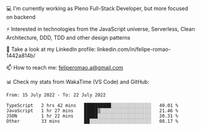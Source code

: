 💻 I'm currently working as Pleno Full-Stack Developer, but more focused on backend

⚡ Interested in technologies from the JavaScript universe, Serverless, Clean Architecture, DDD, TDD and other design patterns

👥 Take a look at my LinkedIn profile: linkedin.com/in/felipe-romao-1442a814b/

📫 How to reach me: feliperomao.a@gmail.com

📊 Check my stats from WakaTime (VS Code) and GitHub:

<!--START_SECTION:waka-->

```text
From: 15 July 2022 - To: 22 July 2022

TypeScript   2 hrs 42 mins   ██████████░░░░░░░░░░░░░░░   40.01 %
JavaScript   1 hr 27 mins    █████▒░░░░░░░░░░░░░░░░░░░   21.46 %
JSON         1 hr 22 mins    █████░░░░░░░░░░░░░░░░░░░░   20.31 %
Other        33 mins         ██░░░░░░░░░░░░░░░░░░░░░░░   08.17 %
```

<!--END_SECTION:waka-->
